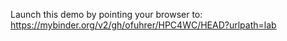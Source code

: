 Launch this demo by pointing your browser to:
https://mybinder.org/v2/gh/ofuhrer/HPC4WC/HEAD?urlpath=lab
